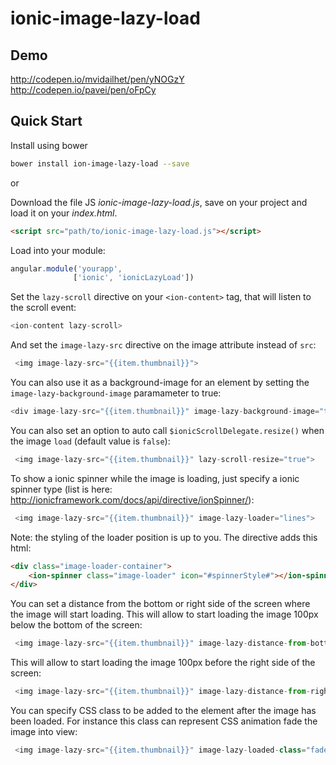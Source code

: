ionic-image-lazy-load
=====================


## Demo
http://codepen.io/mvidailhet/pen/yNOGzY
http://codepen.io/pavei/pen/oFpCy

## Quick Start

Install using bower

```sh
bower install ion-image-lazy-load --save
```

or


Download the file JS *ionic-image-lazy-load.js*, save on your project and load it on your *index.html*.


```html
<script src="path/to/ionic-image-lazy-load.js"></script>
```

Load into your module:

```javascript
angular.module('yourapp',
              ['ionic', 'ionicLazyLoad'])
```

Set the `lazy-scroll` directive on your `<ion-content>` tag, that will listen to the scroll event:

``` javascript
<ion-content lazy-scroll>
```

And set the `image-lazy-src` directive on the image attribute instead of `src`:

```javascript
 <img image-lazy-src="{{item.thumbnail}}">
```

You can also use it as a background-image for an element by setting the `image-lazy-background-image` paramameter to true:
``` javascript
<div image-lazy-src="{{item.thumbnail}}" image-lazy-background-image="true"></div>
```

You can also set an option to auto call `$ionicScrollDelegate.resize()` when the image `load` (default value is `false`):

```javascript
 <img image-lazy-src="{{item.thumbnail}}" lazy-scroll-resize="true">
```

To show a ionic spinner while the image is loading, just specify a ionic spinner type (list is here: http://ionicframework.com/docs/api/directive/ionSpinner/):

```javascript
 <img image-lazy-src="{{item.thumbnail}}" image-lazy-loader="lines">
```
Note: the styling of the loader position is up to you. The directive adds this html:

```html
<div class="image-loader-container">
    <ion-spinner class="image-loader" icon="#spinnerStyle#"></ion-spinner>
</div>
```

You can set a distance from the bottom or right side of the screen where the image will start loading.
This will allow to start loading the image 100px below the bottom of the screen:

``` javascript
 <img image-lazy-src="{{item.thumbnail}}" image-lazy-distance-from-bottom-to-load="100">
```

This will allow to start loading the image 100px before the right side of the screen:
```javascript
 <img image-lazy-src="{{item.thumbnail}}" image-lazy-distance-from-right-to-load="100">
```

You can specify CSS class to be added to the element after the image has been loaded. For instance this class can represent CSS animation fade the image into view:
```javascript
 <img image-lazy-src="{{item.thumbnail}}" image-lazy-loaded-class="fadeIn">
```
